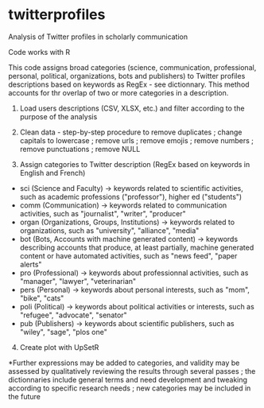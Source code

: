 # twitterprofiles
Analysis of Twitter profiles in scholarly communication

Code works with R

This code assigns broad categories (science, communication, professional, personal, political, organizations, bots and publishers) to Twitter profiles descriptions based on keywords as RegEx - see dictionnary. This method accounts for thr overlap of two or more categories in a description.

1) Load users descriptions (CSV, XLSX, etc.) and filter according to the purpose of the analysis

2) Clean data - step-by-step procedure to remove duplicates ; change capitals to lowercase ; remove urls ; remove emojis ; remove numbers ; remove punctuations ; remove NULL

3) Assign categories to Twitter description (RegEx based on keywords in English and French)
  - sci (Science and Faculty) -> keywords related to scientific activities, such as academic professions ("professor"), higher ed ("students")
  - comm (Communication) -> keywords related to communication activities, such as "journalist", "writer", "producer"
  - organ (Organizations, Groups, Institutions) -> keywords related to organizations, such as "university", "alliance", "media"
  - bot (Bots, Accounts with machine generated content) -> keywords describing accounts that produce, at least partially, machine generated content or have automated activities, such as "news feed", "paper alerts"
  - pro (Professional) -> keywords about professionnal activities, such as "manager", "lawyer", "veterinarian"
  - pers (Personal) -> keywords about personal interests, such as "mom", "bike", "cats"
  - poli (Political) -> keywords about political activities or interests, such as "refugee", "advocate", "senator"
  - pub (Publishers) -> keywords about scientific publishers, such as "wiley", "sage", "plos one"
  
  4) Create plot with UpSetR
  
*Further expressions may be added to categories, and validity may be assessed by qualitatively reviewing the results through several passes ; the dictionnaries include general terms and need development and tweaking according to specific research needs ; new categories may be included in the future
